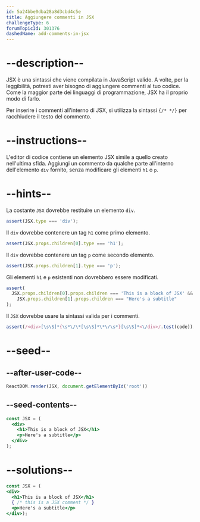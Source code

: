```yaml
---
id: 5a24bbe0dba28a8d3cbd4c5e
title: Aggiungere commenti in JSX
challengeType: 6
forumTopicId: 301376
dashedName: add-comments-in-jsx
---
```


# --description--

JSX è una sintassi che viene compilata in JavaScript valido. A volte, per la leggibilità, potresti aver bisogno di aggiungere commenti al tuo codice. Come la maggior parte dei linguaggi di programmazione, JSX ha il proprio modo di farlo.

Per inserire i commenti all'interno di JSX, si utilizza la sintassi `{/* */}` per racchiudere il testo del commento.

# --instructions--

L'editor di codice contiene un elemento JSX simile a quello creato nell'ultima sfida. Aggiungi un commento da qualche parte all'interno dell'elemento `div` fornito, senza modificare gli elementi `h1` o `p`.

# --hints--

La costante `JSX` dovrebbe restituire un elemento `div`.

```js
assert(JSX.type === 'div');
```

Il `div` dovrebbe contenere un tag `h1` come primo elemento.

```js
assert(JSX.props.children[0].type === 'h1');
```

Il `div` dovrebbe contenere un tag `p` come secondo elemento.

```js
assert(JSX.props.children[1].type === 'p');
```

Gli elementi `h1` e `p` esistenti non dovrebbero essere modificati.

```js
assert(
  JSX.props.children[0].props.children === 'This is a block of JSX' &&
    JSX.props.children[1].props.children === "Here's a subtitle"
);
```

Il `JSX` dovrebbe usare la sintassi valida per i commenti.

```js
assert(/<div>[\s\S]*{\s*\/\*[\s\S]*\*\/\s*}[\s\S]*<\/div>/.test(code));
```

# --seed--

## --after-user-code--

```jsx
ReactDOM.render(JSX, document.getElementById('root'))
```

## --seed-contents--

```jsx
const JSX = (
  <div>
    <h1>This is a block of JSX</h1>
    <p>Here's a subtitle</p>
  </div>
);
```

# --solutions--

```jsx
const JSX = (
<div>
  <h1>This is a block of JSX</h1>
  { /* this is a JSX comment */ }
  <p>Here's a subtitle</p>
</div>);
```
